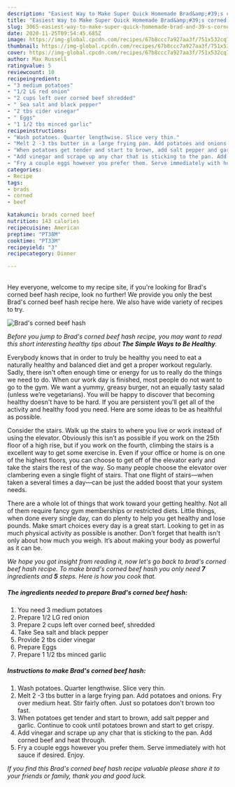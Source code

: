 ```yaml
---
description: "Easiest Way to Make Super Quick Homemade Brad&amp;#39;s corned beef hash"
title: "Easiest Way to Make Super Quick Homemade Brad&amp;#39;s corned beef hash"
slug: 3065-easiest-way-to-make-super-quick-homemade-brad-and-39-s-corned-beef-hash
date: 2020-11-25T09:54:45.685Z
image: https://img-global.cpcdn.com/recipes/67b8ccc7a927aa3f/751x532cq70/brads-corned-beef-hash-recipe-main-photo.jpg
thumbnail: https://img-global.cpcdn.com/recipes/67b8ccc7a927aa3f/751x532cq70/brads-corned-beef-hash-recipe-main-photo.jpg
cover: https://img-global.cpcdn.com/recipes/67b8ccc7a927aa3f/751x532cq70/brads-corned-beef-hash-recipe-main-photo.jpg
author: Max Russell
ratingvalue: 5
reviewcount: 10
recipeingredient:
- "3 medium potatoes"
- "1/2 LG red onion"
- "2 cups left over corned beef shredded"
- " Sea salt and black pepper"
- "2 tbs cider vinegar"
- " Eggs"
- "1 1/2 tbs minced garlic"
recipeinstructions:
- "Wash potatoes. Quarter lengthwise. Slice very thin."
- "Melt 2 -3 tbs butter in a large frying pan. Add potatoes and onions. Fry over medium heat. Stir fairly often. Just so potatoes don&#39;t brown too fast."
- "When potatoes get tender and start to brown, add salt pepper and garlic. Continue to cook until potatoes brown and start to get crispy."
- "Add vinegar and scrape up any char that is sticking to the pan. Add corned beef and heat through."
- "Fry a couple eggs however you prefer them. Serve immediately with hot sauce if desired. Enjoy."
categories:
- Recipe
tags:
- brads
- corned
- beef

katakunci: brads corned beef 
nutrition: 143 calories
recipecuisine: American
preptime: "PT38M"
cooktime: "PT33M"
recipeyield: "3"
recipecategory: Dinner

---
```

<br>
Hey everyone, welcome to my recipe site, if you're looking for Brad&#39;s corned beef hash recipe, look no further! We provide you only the best Brad&#39;s corned beef hash recipe here. We also have wide variety of recipes to try.
<br>


![Brad&#39;s corned beef hash](https://img-global.cpcdn.com/recipes/67b8ccc7a927aa3f/751x532cq70/brads-corned-beef-hash-recipe-main-photo.jpg)

<i>Before you jump to Brad&#39;s corned beef hash recipe, you may want to read this short interesting healthy tips about <strong>The Simple Ways to Be Healthy</strong>.</i>

Everybody knows that in order to truly be healthy you need to eat a naturally healthy and balanced diet and get a proper workout regularly. Sadly, there isn't often enough time or energy for us to really do the things we need to do. When our work day is finished, most people do not want to go to the gym. We want a yummy, greasy burger, not an equally tasty salad (unless we’re vegetarians). You will be happy to discover that becoming healthy doesn't have to be hard. If you are persistent you'll get all of the activity and healthy food you need. Here are some ideas to be as healthful as possible.

Consider the stairs. Walk up the stairs to where you live or work instead of using the elevator. Obviously this isn’t as possible if you work on the 25th floor of a high rise, but if you work on the fourth, climbing the stairs is a excellent way to get some exercise in. Even if your office or home is on one of the highest floors, you can choose to get off of the elevator early and take the stairs the rest of the way. So many people choose the elevator over clambering even a single flight of stairs. That one flight of stairs—when taken a several times a day—can be just the added boost that your system needs. 

There are a whole lot of things that work toward your getting healthy. Not all of them require fancy gym memberships or restricted diets. Little things, when done every single day, can do plenty to help you get healthy and lose pounds. Make smart choices every day is a great start. Looking to get in as much physical activity as possible is another. Don't forget that health isn't only about how much you weigh. It’s about making your body as powerful as it can be. 


<i>We hope you got insight from reading it, now let's go back to brad&#39;s corned beef hash recipe. To make brad&#39;s corned beef hash you only need <strong>7</strong> ingredients and <strong>5</strong> steps. Here is how you cook that.
</i>

##### The ingredients needed to prepare Brad&#39;s corned beef hash:

1. You need 3 medium potatoes
1. Prepare 1/2 LG red onion
1. Prepare 2 cups left over corned beef, shredded
1. Take  Sea salt and black pepper
1. Provide 2 tbs cider vinegar
1. Prepare  Eggs
1. Prepare 1 1/2 tbs minced garlic


##### Instructions to make Brad&#39;s corned beef hash:

1. Wash potatoes. Quarter lengthwise. Slice very thin.
1. Melt 2 -3 tbs butter in a large frying pan. Add potatoes and onions. Fry over medium heat. Stir fairly often. Just so potatoes don&#39;t brown too fast.
1. When potatoes get tender and start to brown, add salt pepper and garlic. Continue to cook until potatoes brown and start to get crispy.
1. Add vinegar and scrape up any char that is sticking to the pan. Add corned beef and heat through.
1. Fry a couple eggs however you prefer them. Serve immediately with hot sauce if desired. Enjoy.


<i>If you find this Brad&#39;s corned beef hash recipe valuable please share it to your friends or family, thank you and good luck.</i>
